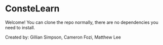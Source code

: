 # ConsteLearn

Welcome! You can clone the repo normally, there are no dependencies you need to install.

Created by:
Gillian Simpson, Cameron Fozi, Matthew Lee
